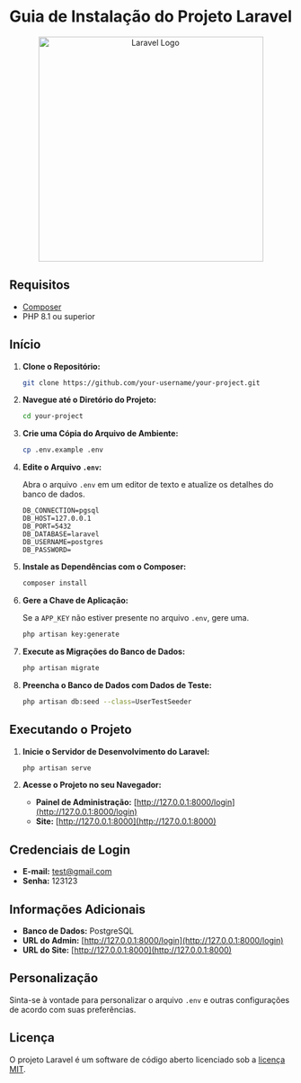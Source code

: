 # Guia de Instalação do Projeto Laravel

<p align="center"><a href="https://laravel.com" target="_blank"><img src="https://raw.githubusercontent.com/laravel/art/master/logo-lockup/5%20SVG/2%20CMYK/1%20Full%20Color/laravel-logolockup-cmyk-red.svg" width="400" alt="Laravel Logo"></a></p>

## Requisitos

- [Composer](https://getcomposer.org/)
- PHP 8.1 ou superior

## Início

1. **Clone o Repositório:**

    ```bash
    git clone https://github.com/your-username/your-project.git
    ```

2. **Navegue até o Diretório do Projeto:**

    ```bash
    cd your-project
    ```

3. **Crie uma Cópia do Arquivo de Ambiente:**

    ```bash
    cp .env.example .env
    ```

4. **Edite o Arquivo `.env`:**

    Abra o arquivo `.env` em um editor de texto e atualize os detalhes do banco de dados.

    ```dotenv
    DB_CONNECTION=pgsql
    DB_HOST=127.0.0.1
    DB_PORT=5432
    DB_DATABASE=laravel
    DB_USERNAME=postgres
    DB_PASSWORD=
    ```

5. **Instale as Dependências com o Composer:**

    ```bash
    composer install
    ```

6. **Gere a Chave de Aplicação:**

    Se a `APP_KEY` não estiver presente no arquivo `.env`, gere uma.

    ```bash
    php artisan key:generate
    ```

7. **Execute as Migrações do Banco de Dados:**

    ```bash
    php artisan migrate
    ```

8. **Preencha o Banco de Dados com Dados de Teste:**

    ```bash
    php artisan db:seed --class=UserTestSeeder
    ```

## Executando o Projeto

1. **Inicie o Servidor de Desenvolvimento do Laravel:**

    ```bash
    php artisan serve
    ```

2. **Acesse o Projeto no seu Navegador:**

    - **Painel de Administração:** [http://127.0.0.1:8000/login](http://127.0.0.1:8000/login)
    - **Site:** [http://127.0.0.1:8000](http://127.0.0.1:8000)

## Credenciais de Login

- **E-mail:** test@gmail.com
- **Senha:** 123123

## Informações Adicionais

- **Banco de Dados:** PostgreSQL
- **URL do Admin:** [http://127.0.0.1:8000/login](http://127.0.0.1:8000/login)
- **URL do Site:** [http://127.0.0.1:8000](http://127.0.0.1:8000)

## Personalização

Sinta-se à vontade para personalizar o arquivo `.env` e outras configurações de acordo com suas preferências.


## Licença

O projeto Laravel é um software de código aberto licenciado sob a [licença MIT](https://opensource.org/licenses/MIT).
